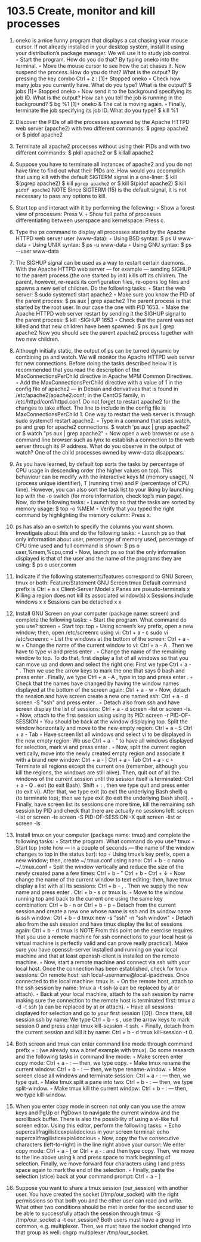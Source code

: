 # 103.5 Create, monitor and kill processes

1. oneko is a nice funny program that displays a cat chasing your mouse cursor. If not already
installed in your desktop system, install it using your distribution’s package manager. We will
use it to study job control.
◦ Start the program. How do you do that?
By typing oneko into the terminal.
◦ Move the mouse cursor to see how the cat chases it. Now suspend the process. How do you
do that? What is the output?
By pressing the key combo Ctrl + z :
[1]+ Stopped oneko
◦ Check how many jobs you currently have. What do you type? What is the output?
$ jobs
[1]+ Stopped oneko
◦ Now send it to the background specifying its job ID. What is the output? How can you tell the
job is running in the background?
$ bg %1
[1]+ oneko &
The cat is moving again.
◦ Finally, terminate the job specifying its job ID. What do you type?
$ kill %1
2. Discover the PIDs of all the processes spawned by the Apache HTTPD web server (apache2)
with two different commands:
$ pgrep apache2
or
$ pidof apache2
3. Terminate all apache2 processes without using their PIDs and with two different commands:
$ pkill apache2
or
$ killall apache2
4. Suppose you have to terminate all instances of apache2 and you do not have time to find out
what their PIDs are. How would you accomplish that using kill with the default SIGTERM
signal in a one-liner:
$ kill $(pgrep apache2)
$ kill `pgrep apache2`
or
$ kill $(pidof apache2)
$ kill `pidof apache2`
NOTE Since SIGTERM (15) is the default signal, it is not necessary to pass any options to
kill.
5. Start top and interact with it by performing the following:
◦ Show a forest view of processes:
Press V.
◦ Show full paths of processes differentiating between userspace and kernelspace:
Press c.
6. Type the ps command to display all processes started by the Apache HTTPD web server user
(www-data):
◦ Using BSD syntax:
$ ps U www-data
◦ Using UNIX syntax:
$ ps -u www-data
◦ Using GNU syntax:
$ ps --user www-data

1. The SIGHUP signal can be used as a way to restart certain daemons. With the Apache HTTPD
web server — for example — sending SIGHUP to the parent process (the one started by init)
kills off its children. The parent, however, re-reads its configuration files, re-opens log files and
spawns a new set of children. Do the following tasks:
◦ Start the web server:
$ sudo systemctl start apache2
◦ Make sure you know the PID of the parent process:
$ ps aux | grep apache2
The parent process is that started by the root user. In our case the one with PID 1653.
◦ Make the Apache HTTPD web server restart by sending it the SIGHUP signal to the parent
process:
$ kill -SIGHUP 1653
◦ Check that the parent was not killed and that new children have been spawned:
$ ps aux | grep apache2
Now you should see the parent apache2 process together with two new children.
2. Although initially static, the output of ps can be turned dynamic by combining ps and watch.
We will monitor the Apache HTTPD web server for new connections. Before doing the tasks
described below it is recommended that you read the description of the
MaxConnectionsPerChild directive in Apache MPM Common Directives.
◦ Add the MaxConnectionsPerChild directive with a value of 1 in the config file of
apache2 — in Debian and derivatives that is found in /etc/apache2/apache2.conf; in the
CentOS family, in /etc/httpd/conf/httpd.conf. Do not forget to restart apache2 for the
changes to take effect.
The line to include in the config file is MaxConnectionsPerChild 1. One way to restart the
web server is through sudo systemctl restart apache2.
◦ Type in a command that uses watch, ps and grep for apache2 connections.
$ watch 'ps aux | grep apache2'
or
$ watch "ps aux | grep apache2"
◦ Now open a web browser or use a command line browser such as lynx to establish a
connection to the web server through its IP address. What do you observe in the output of
watch?
One of the child processes owned by www-data disappears.
3. As you have learned, by default top sorts the tasks by percentage of CPU usage in descending
order (the higher values on top). This behaviour can be modify with the interactive keys M
(memory usage), N (process unique identifier), T (running time) and P (percentage of CPU time).
However, you can also sort the task list to your liking by launching top with the -o switch (for
more information, check top’s man page). Now, do the following tasks:
◦ Launch top so that the tasks are sorted by memory usage:
$ top -o %MEM
◦ Verify that you typed the right command by highlighting the memory column:
Press x.
4. ps has also an o switch to specify the columns you want shown. Investigate about this and do
the following tasks:
◦ Launch ps so that only information about user, percentage of memory used, percentage of
CPU time used and full command is shown:
$ ps o user,%mem,%cpu,cmd
◦ Now, launch ps so that the only information displayed is that of the user and the name of
the programs they are using:
$ ps o user,comm


1. Indicate if the following statements/features correspond to GNU Screen, tmux or both:
Feature/Statement GNU Screen tmux
Default command prefix is
Ctrl + a
x
Client-Server Model x
Panes are pseudo-terminals x
Killing a region does not kill
its associated window(s)
x
Sessions include windows x x
Sessions can be detached x x
2. Install GNU Screen on your computer (package name: screen) and complete the following
tasks:
◦ Start the program. What command do you use?
screen
◦ Start top:
top
◦ Using screen’s key prefix, open a new window; then, open /etc/screenrc using vi:
Ctrl + a - c
sudo vi /etc/screenrc
◦ List the windows at the bottom of the screen:
Ctrl + a - w
◦ Change the name of the current window to vi:
Ctrl + a - A . Then we have to type vi and press enter .
◦ Change the name of the remaining window to top. To do that, first display a list of all
windows so that you can move up and down and select the right one:
First we type Ctrl + a - " . Then we use the arrow keys to mark the one that says 0 bash and
press enter . Finally, we type Ctrl + a - A , type in top and press enter .
◦ Check that the names have changed by having the window names displayed at the bottom of
the screen again:
Ctrl + a - w
◦ Now, detach the session and have screen create a new one named ssh:
Ctrl + a - d screen -S "ssh" and press enter .
◦ Detach also from ssh and have screen display the list of sessions:
Ctrl + a - d screen -list or screen -ls.
◦ Now, attach to the first session using using its PID:
screen -r PID-OF-SESSION
◦ You should be back at the window displaying top. Split the window horizontally and move
to the new empty region:
Ctrl + a - S
Ctrl + a - Tab
◦ Have screen list all windows and select vi to be displayed in the new empty region:
We use Ctrl + a - " to have all windows displayed for selection, mark vi and press enter .
◦ Now, split the current region vertically, move into the newly created empty region and
associate it with a brand new window:
Ctrl + a - |
Ctrl + a - Tab
Ctrl + a - c
◦ Terminate all regions except the current one (remember, although you kill the regions, the
windows are still alive). Then, quit out of all the windows of the current session until the
session itself is terminated:
Ctrl + a - Q . exit (to exit Bash). Shift + : , then we type quit and press enter (to exit vi). After that,
we type exit (to exit the underlying Bash shell) q (to terminate top); then we type exit (to
exit the underlying Bash shell).
◦ Finally, have screen list its sessions one more time, kill the remaining ssh session by PID
and check that there are actually no sessions left:
screen -list or screen -ls
screen -S PID-OF-SESSION -X quit
screen -list or screen -ls
3. Install tmux on your computer (package name: tmux) and complete the following tasks:
◦ Start the program. What command do you use?
tmux
◦ Start top (note how — in a couple of seconds — the name of the window changes to top in
the status bar):
top
◦ Using tmux’s key prefix, open a new window; then, create ~/.tmux.conf using nano:
Ctrl + b - c nano ~/.tmux.conf
◦ Split the window vertically and reduce the size of the newly created pane a few times:
Ctrl + b - "
Ctrl + b - Ctrl + ↓
◦ Now change the name of the current window to text editing; then, have tmux display a
list with all its sessions:
Ctrl + b - , . Then we supply the new name and press enter . Ctrl + b - s or tmux ls.
◦ Move to the window running top and back to the current one using the same key
combination:
Ctrl + b - n or Ctrl + b - p
◦ Detach from the current session and create a new one whose name is ssh and its window
name is ssh window:
Ctrl + b - d tmux new -s "ssh" -n "ssh window"
◦ Detach also from the ssh session and have tmux display the list of sessions again:
Ctrl + b - d tmux ls
NOTE
From this point on the exercise requires that you use a remote machine for
ssh connections to your local host (a virtual machine is perfectly valid and
can prove really practical). Make sure you have openssh-server installed
and running on your local machine and that at least openssh-client is
installed on the remote machine.
◦ Now, start a remote machine and connect via ssh with your local host. Once the connection
has been established, check for tmux sessions:
On remote host: ssh local-username@local-ipaddress. Once connected to the local
machine: tmux ls.
◦ On the remote host, attach to the ssh session by name:
tmux a -t ssh (a can be replaced by at or attach).
◦ Back at your local machine, attach to the ssh session by name making sure the connection to
the remote host is terminated first:
tmux a -d -t ssh (a can be replaced by at or attach).
◦ Have all sessions displayed for selection and go to your first session ([0]). Once there, kill
session ssh by name:
We type Ctrl + b - s , use the arrow keys to mark session 0 and press enter tmux kill-session
-t ssh.
◦ Finally, detach from the current session and kill it by name:
Ctrl + b - d tmux kill-session -t 0.

1. Both screen and tmux can enter command line mode through command prefix + : (we already
saw a brief example with tmux). Do some research and the following tasks in command line
mode:
◦ Make screen enter copy mode:
Ctrl + a - : — then, we type copy.
◦ Make tmux rename the current window:
Ctrl + b - : — then, we type rename-window.
◦ Make screen close all windows and terminate session:
Ctrl + a - : — then, we type quit.
◦ Make tmux split a pane into two:
Ctrl + b - : — then, we type split-window.
◦ Make tmux kill the current window:
Ctrl + b - : — then, we type kill-window.
2. When you enter copy mode in screen not only can you use the arrow keys and PgUp or PgDown to
navigate the current window and the scrollback buffer. There is also the possibility of using a
vi-like full screen editor. Using this editor, perform the following tasks:
◦ Echo supercalifragilisticexpialidocious in your screen terminal:
echo supercalifragilisticexpialidocious
◦ Now, copy the five consecutive characters (left-to-right) in the line right above your cursor:
We enter copy mode: Ctrl + a - [ or Ctrl + a - : and then type copy. Then, we move to the line
above using k and press space to mark beginning of selection. Finally, we move forward four
characters using l and press space again to mark the end of the selection.
◦ Finally, paste the selection (stice) back at your command prompt:
Ctrl + a - ]
3. Suppose you want to share a tmux session (our_session) with another user. You have created the socket (/tmp/our_socket) with the right permissions so that both you and the other user
can read and write. What other two conditions should be met in order for the second user to be
able to successfully attach the session through tmux -S /tmp/our_socket a -t
our_session?
Both users must have a group in common, e.g. multiplexer. Then, we must have the socket
changed into that group as well: chgrp multiplexer /tmp/our_socket.